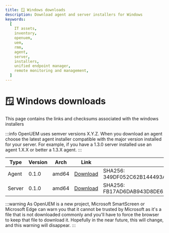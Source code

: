 ```yaml
---
title: 🪟 Windows downloads
description: Download agent and server installers for Windows
keywords:
  [
    IT assets,
    inventory,
    openuem,
    uem,
    rmm,
    agent,
    server,
    installers,
    unified endpoint manager,
    remote monitoring and management,
  ]
---
```


# 🪟 Windows downloads

This page contains the links and checksums associated with the windows installers

:::info
OpenUEM uses semver versions X.Y.Z. When you download an agent choose the latest agent installer compatible with the major version installed for your server. For example, if you have a 1.3.0 server installed use an agent 1.X.X or better a 1.3.X agent.
:::

| Type   | Version | Arch  | Link                                                                                        | Checksum                                                                 |
| ------ | ------- | ----- | ------------------------------------------------------------------------------------------- | ------------------------------------------------------------------------ |
| Agent  | 0.1.0   | amd64 | [Download](https://downloads.openuem.eu/agents/0.1.0/windows/amd64/openuem-agent-setup.exe) | SHA256: 349DF052C62B144493A7E7F632A199A29B10C39D2E70833885A3F693959DB942 |
| Server | 0.1.0   | amd64 | [Download](https://downloads.openuem.eu/servers/openuem-server-setup-0.1.0.exe)             | SHA256: FB17AD6DAB943D8DE6172E4E928F35FC2406845AA9C894AF4C63F2114A14F1A7 |

:::warning
As OpenUEM is a new project, Microsoft SmartScreen or Microsoft Edge can warn you that it cannot be trusted by Microsoft as it's a file that is not downloaded commonly and you'll have to force the browser to keep that file to download it. Hopefully in the near future, this will change, and this warning will disappear.
:::

